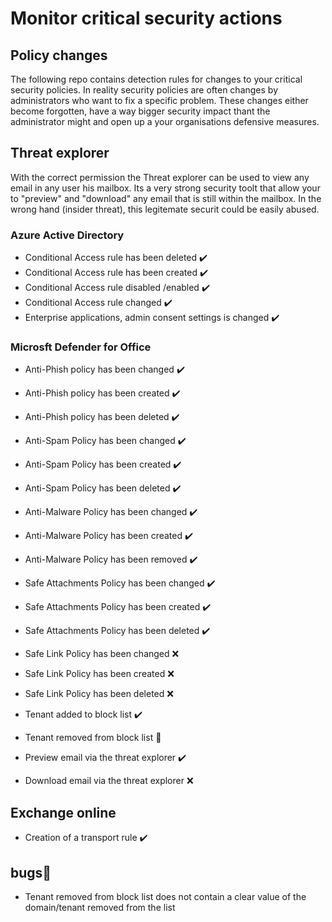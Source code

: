 # Monitor critical security actions 

## Policy changes
The following repo contains detection rules for changes to your critical security policies. 
In reality security policies are often changes by administrators who want to fix a specific problem.
These changes either become forgotten, have a way bigger security impact thant the administrator might and open up a your organisations defensive measures.

## Threat explorer
With the correct permission the Threat explorer can be used to view any email in any user his mailbox. 
Its a very strong security toolt that allow your to "preview" and "download" any email that is still within the mailbox. 
In the wrong hand (insider threat), this legitemate securit could be easily abused. 


### Azure Active Directory
- Conditional Access rule has been deleted :heavy_check_mark:
- Conditional Access rule has been created :heavy_check_mark:
- Conditional Access rule disabled /enabled :heavy_check_mark:
- Conditional Access rule changed :heavy_check_mark:
- Enterprise applications, admin consent settings is changed :heavy_check_mark:

### Microsft Defender for Office
- Anti-Phish policy has been changed :heavy_check_mark:
- Anti-Phish policy has been created  :heavy_check_mark:
- Anti-Phish policy has been deleted :heavy_check_mark:
- Anti-Spam Policy has been changed :heavy_check_mark:
- Anti-Spam Policy has been created :heavy_check_mark:
- Anti-Spam Policy has been deleted :heavy_check_mark:
- Anti-Malware Policy has been changed :heavy_check_mark:
- Anti-Malware Policy has been created :heavy_check_mark:
- Anti-Malware Policy has been removed :heavy_check_mark:
- Safe Attachments Policy has been changed :heavy_check_mark:
- Safe Attachments Policy has been created :heavy_check_mark:
- Safe Attachments Policy has been deleted :heavy_check_mark:
- Safe Link Policy has been changed :x:
- Safe Link Policy has been created :x:
- Safe Link Policy has been deleted :x:
- Tenant added to block list :heavy_check_mark:
- Tenant removed from block list 🐛

- Preview email via the threat explorer :heavy_check_mark:
- Download email via the threat explorer :x:

## Exchange online
- Creation of a transport rule :heavy_check_mark:

## bugs🐛
- Tenant removed from block list does not contain a clear value of the domain/tenant removed from the list


